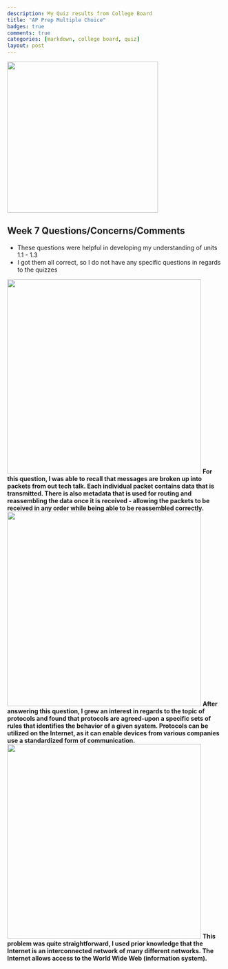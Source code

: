 ```yaml
---
description: My Quiz results from College Board 
title: "AP Prep Multiple Choice"
badges: true
comments: true
categories: [markdown, college board, quiz]
layout: post
---
```

<html>
<img src ="https://user-images.githubusercontent.com/109186517/194948812-9431d0cf-a7f9-48ec-aaa7-89ec300503f0.png" id="MCQ1" width=350px> 
</html>

## Week 7 Questions/Concerns/Comments
- These questions were helpful in developing my understanding of units 1.1 - 1.3
- I got them all correct, so I do not have any specific questions in regards to the quizzes

<html>
<img src="https://user-images.githubusercontent.com/109186517/195706950-40001964-4589-4696-a929-4ba24d0ab41a.png" id="MCQ2" width=450px>
<b>For this question, I was able to recall that messages are broken up into packets from out tech talk. Each individual packet contains data that is transmitted. There is also metadata that is used for routing and reassembling the data once it is received - allowing the packets to be received in any order while being able to be reassembled correctly.</b>
</html>

<html>
<img src="https://user-images.githubusercontent.com/109186517/195707866-214d202e-1a61-4470-882a-8e8689a21ecf.png" id="MCQ3" width=450px>
<b>After answering this question, I grew an interest in regards to the topic of protocols and found that protocols are agreed-upon a specific sets of rules that identifies the behavior of a given system. Protocols can be utilized on the Internet, as it can enable devices from various companies use a standardized form of communication.</b>
</html>

<html>
<img src="https://user-images.githubusercontent.com/109186517/195710323-1b7f6b88-5f3e-4f3a-8553-6f455a3f734b.png" id="MCQ4" width=450px>
<b>This problem was quite straightforward, I used prior knowledge that the Internet is an interconnected network of many different networks. The Internet allows access to the World Wide Web (information system).</b>
</html>
